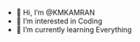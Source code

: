 - 👋 Hi, I’m @KMKAMRAN
- 👀 I’m interested in Coding
- 🌱 I’m currently learning Everything



<!---
KMKAMRAN/KMKAMRAN is a ✨ special ✨ repository because its `README.md` (this file) appears on your GitHub profile.
You can click the Preview link to take a look at your changes.
--->
